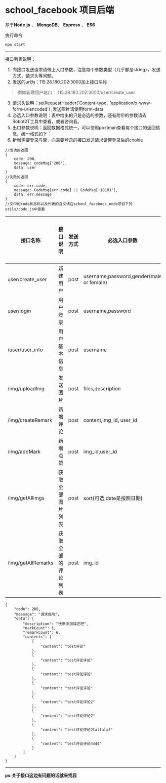 # school_facebook 项目后端

基于**Node.js** 、 **MongoDB**、 **Express** 、 **ES6**

执行命令

`npm start`

----

接口列表说明：

1. 向接口发送请求请带上入口参数，注意每个参数类型（几乎都是string），发送方式，请求头等问题。
2. 发送的url为：115.28.180.202:3000加上接口名称

 > 例如新建用户端口：
 > 115.28.180.202:3000/user/create_user

3. 请求头说明：setRequestHeader('Content-type', 'application/x-www-form-urlencoded') ,发送图片请使用form-data
4. 必选入口参数说明：表中给出的只是必选的参数，还有附带的参数请去Robot2T工具中查看，或者咨询我。
5. 出口参数说明：返回数据格式统一，可以使用postman查看每个接口的返回信息，统一格式如下：
6. 新增需要登录与否，向需要登录的接口发送请求请带登录后的cookie
```
//成功的返回
{
    code: 200,
    message: codeMsg['200'],
    data: user
}
//失败的返回
{
    code: err.code,
    message: CodeMsg[err.code] || CodeMsg['10101'],
    data: err.message
}
//文中的code状态码以及代表的含义请在school_facebook_node项目下的utils/code.js中查看
```

| 接口名称|接口说明|发送方式|必选入口参数 | 出口参数 |是否需要登录|
| -------|------ |-------------| -----|-----|------|
| user/create_user | 新建用户 |post |username,password,gender(male or female) |user|否|
| user/login| 用户登录 | post |username,password|user|否|
|/user/user_info| 用户基本信息|post|username|user|是|
|/img/uploadImg|发送图片|post|files,description|img|是|
|/img/createRemark|新增评论|post|content,img_id, user_id|remark|是|
|/img/addMark|新增点赞|post|img_id,user_id|mark|是|
|/img/getAllImgs|获取全部图片列表|post|sort(可选,date是按照日期)|mark|是|
|/img/getAllRemarks|获取全部的评论列表|post|img_id|如下|否|

    {
        "code": 200,
        "message": "请求成功",
        "data": {
            "description": "快来添加描述吧",
            "markCount": 1,
            "remarkCount": 6,
            "contents": [
                {
                    "content": "test评论"
                },
                {
                    "content": "test评论评论"
                },
                {
                    "content": "test评论评论"
                },
                {
                    "content": "test评论评论"
                },
                {
                    "content": "test评论评论2"
                },
                {
                    "content": "test评论评论2"
                },
                {
                    "content": "test评论评论2lallalal"
                },
                {
                    "content": "test评论评论4444"
                }
            ]
        }
    }
----------


**ps:关于接口这边有问题的话就来找我**